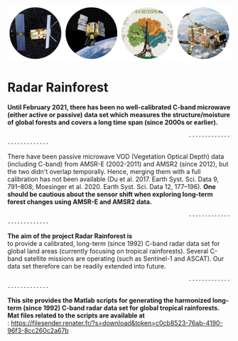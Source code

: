

![C-band Radar sensors for monitoring tropical forests--key to a successful paris agreement](images/radar_forest.png)


                                                                           
# Radar Rainforest <br/>
**Until February 2021, there has been no well-calibrated C-band microwave (either active or passive) data set which measures the structure/moisture of global forests and covers a long time span (since 2000s or earlier).**<br/>   

                                                             --------------------------  
There have been passive microwave VOD (Vegetation Optical Depth) data (including C-band) from AMSR-E (2002-2011) and AMSR2 (since 2012), but the two didn't overlap temporally. Hence, merging them with a full calibration has not been available (Du et al. 2017. Earth Syst. Sci. Data 9, 791–808; Moesinger et al. 2020. Earth Syst. Sci. Data 12, 177–196).  **One should be cautious about the sensor shift when exploring long-term forest changes using AMSR-E and AMSR2 data.**<br/>

                                                             --------------------------  
**The aim of the project Radar Rainforest is**<br/> to provide a calibrated, long-term (since 1992) C-band radar data set for global land areas (currently focusing on tropical rainforests). Several C-band satellite missions are operating (such as Sentinel-1 and ASCAT). Our data set therefore can be readily extended into future.

                                                             --------------------------  
**This site provides the Matlab scripts for generating the harmonized long-term (since 1992) C-band radar data set for global tropical rainforests.  
Mat files related to the scripts are available at**<br/>: https://filesender.renater.fr/?s=download&token=c0cb8523-76ab-4190-96f3-8cc260c2a67b
